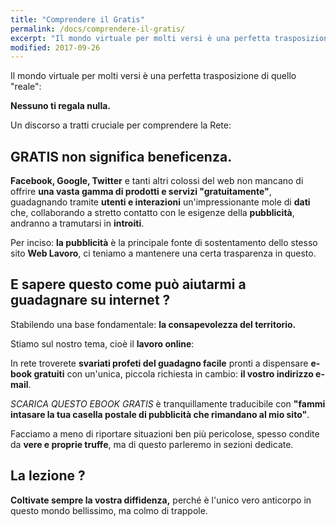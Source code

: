 ```yaml
---
title: "Comprendere il Gratis"
permalink: /docs/comprendere-il-gratis/
excerpt: "Il mondo virtuale per molti versi è una perfetta trasposizione di quello reale: nessuno ti regala nulla."
modified: 2017-09-26
---
```


Il mondo virtuale per molti versi è una perfetta trasposizione di quello "reale": 

**Nessuno ti regala nulla.**

Un discorso a tratti cruciale per comprendere la Rete: 

## GRATIS non significa beneficenza.

**Facebook, Google, Twitter** e tanti altri colossi del web non mancano di offrire **una vasta gamma di prodotti e servizi "gratuitamente"**, guadagnando tramite **utenti e interazioni** un'impressionante mole di **dati** che, collaborando a stretto contatto con le esigenze della **pubblicità**, andranno a tramutarsi in **introiti**. 

Per inciso: **la pubblicità** è la principale fonte di sostentamento dello stesso sito **Web Lavoro**, ci teniamo a mantenere una certa trasparenza in questo.

## E sapere questo come può aiutarmi a guadagnare su internet ?

Stabilendo una base fondamentale: **la consapevolezza del territorio.**

Stiamo sul nostro tema, cioè il **lavoro online**:

In rete troverete **svariati profeti del guadagno facile** pronti a dispensare **e-book gratuiti** con un'unica, piccola richiesta in cambio: **il vostro indirizzo e-mail**.

_SCARICA QUESTO EBOOK GRATIS_ è tranquillamente traducibile con **"fammi intasare la tua casella postale di pubblicità che rimandano al mio sito"**.

Facciamo a meno di riportare situazioni ben più pericolose, spesso condite da **vere e proprie truffe**, ma di questo parleremo in sezioni dedicate.

## La lezione ? 

**Coltivate sempre la vostra diffidenza,** perché è l'unico vero anticorpo in questo mondo bellissimo, ma colmo di trappole.
